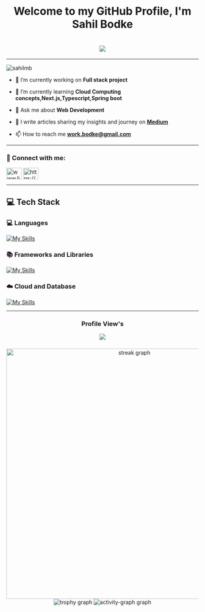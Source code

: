 <h1 align="center">Welcome to my GitHub Profile, I'm Sahil Bodke</h1>
<h1 align="center">
    <img src="https://readme-typing-svg.herokuapp.com/?font=Righteous&size=35&center=true&vCenter=true&width=500&height=70&color=F4FF35&duration=4000&lines=Hi+There!+👋;+I'm+Sahil+Bodke!+;Data+Enthusiast!+;Passionate+Web+Developer!+;" />
</h1>

----



<p align="left"> <img src="https://komarev.com/ghpvc/?username=sahilmb&label=Profile%20views&color=0e75b6&style=flat" alt="sahilmb" /> </p>

- 🔭 I’m currently working on **Full stack project**

- 🌱 I’m currently learning **Cloud Computing concepts,Next.js,Typescript,Spring boot**

- 💬 Ask me about **Web Development**

- 🤝 I write articles sharing my insights and journey on **[Medium](https://medium.com/@sahilbodke10)**
- 📫 How to reach me **work.bodke@gmail.com**

----

<h3 align="left">🔗 Connect with me:</h3>
<p align="left">
<a href="https://linkedin.com/in/www.linkedin.com/in/sahil-bodke-45570a251" target="blank"><img align="center" src="https://raw.githubusercontent.com/rahuldkjain/github-profile-readme-generator/master/src/images/icons/Social/linked-in-alt.svg" alt="www.linkedin.com/in/sahil-bodke-45570a251" height="30" width="40" /></a>
<a href="https://kaggle.com/https://www.kaggle.com/sahilmb26" target="blank"><img align="center" src="https://raw.githubusercontent.com/rahuldkjain/github-profile-readme-generator/master/src/images/icons/Social/kaggle.svg" alt="https://www.kaggle.com/sahilmb26" height="30" width="40" /></a>
</p>

----

 <span> <h2> 💻 Tech Stack</h2></span>
  <span> <h3> 💻 Languages</h3></span>
[![My Skills](https://skillicons.dev/icons?i=c,cpp,java,python,html,css,js,ts,sql)](https://skillicons.dev)
<span> <h3> 📚 Frameworks and Libraries</h3></span>
[![My Skills](https://skillicons.dev/icons?i=nextjs,react,materialui,tailwind,sklearn,opencv,tensorflow)](https://skillicons.dev)
 <span> <h3> ☁️ Cloud and Database</h3></span>
[![My Skills](https://skillicons.dev/icons?i=gcp,mongodb)](https://skillicons.dev)

----

<h3 align="center">
  <p> Profile View's</p>
<div align="center">
 <img src="https://profile-counter.glitch.me/SahiLmb/count.svg?"  />
</div>
<h3/>


###
<div align="center">
  <img src="https://streak-stats.demolab.com?user=SahiLmb&locale=en&mode=daily&theme=yeblu&hide_border=false&border_radius=5&order=3" height="auto" width="655" alt="streak graph"  />
  <img src="https://github-profile-trophy.vercel.app?username=SahiLmb&theme=algolia&column=-1&row=1&margin-w=8&margin-h=8&no-bg=true&no-frame=false&order=4" height="auto" alt="trophy graph"  />
  <img src="https://github-readme-activity-graph.vercel.app/graph?username=SahiLmb&radius=16&theme=react&area=true&order=5" height="auto" alt="activity-graph graph"  />
</div>




